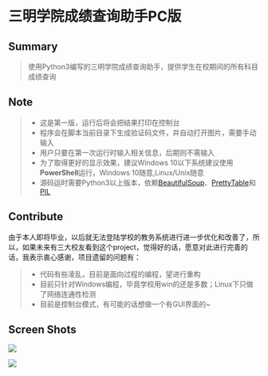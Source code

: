 # 三明学院成绩查询助手PC版

## Summary
> 使用Python3编写的三明学院成绩查询助手，提供学生在校期间的所有科目成绩查询

## Note
> * 这是第一版，运行后将会把结果打印在控制台
> * 程序会在脚本当前目录下生成验证码文件，并自动打开图片，需要手动输入
> * 用户只要在第一次运行时输入相关信息，后期则不需输入
> * 为了取得更好的显示效果，建议Windows 10以下系统建议使用**PowerShell**运行，Windows 10随意,Linux/Unix随意
> * 源码运时需要Python3以上版本，依赖[BeautifulSoup](https://www.crummy.com/software/BeautifulSoup/bs4/doc/index.zh.html)、[PrettyTable](https://pypi.python.org/pypi/PrettyTable)和[PIL](http://www.pythonware.com/products/pil/)

## Contribute
由于本人即将毕业，以后就无法登陆学校的教务系统进行进一步优化和改善了，所以，如果未来有三大校友看到这个project，觉得好的话，愿意对此进行完善的话，我表示衷心感谢，项目遗留的问题有：
> * 代码有些凌乱，目前是面向过程的编程，望进行重构
> * 目前只针对Windows编程，毕竟学校用win的还是多数；Linux下只做了网络连通性检测
> * 目前是控制台模式，有可能的话想做一个有GUI界面的~

## Screen Shots
![](http://xxx.fishc.org/album/201802/16/183915nmnugfndc11dhcwc.png)

![](http://xxx.fishc.org/album/201802/16/160442pz5gyg8pg58yskr5.png)
